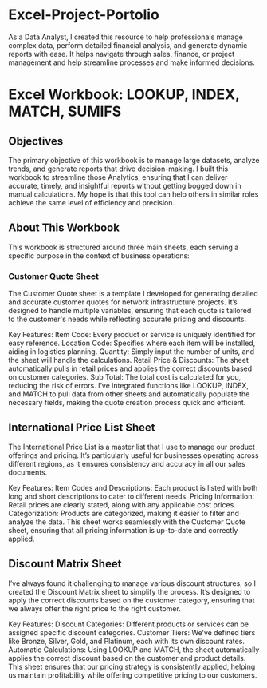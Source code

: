 # Excel-Project-Portolio
 As a Data Analyst, I created this resource to help professionals manage complex data, perform detailed financial analysis, and generate dynamic reports with ease. It helps navigate through sales, finance, or project management and help streamline processes and make informed decisions.


# Excel Workbook: LOOKUP, INDEX, MATCH, SUMIFS 


## Objectives

The primary objective of this workbook is to manage large datasets, analyze trends, and generate reports that drive decision-making. I built this workbook to streamline those Analytics, ensuring that I can deliver accurate, timely, and insightful reports without getting bogged down in manual calculations. My hope is that this tool can help others in similar roles achieve the same level of efficiency and precision.


## About This Workbook
This workbook is structured around three main sheets, each serving a specific purpose in the context of business operations:

### Customer Quote Sheet
The Customer Quote sheet is a template I developed for generating detailed and accurate customer quotes for network infrastructure projects. It’s designed to handle multiple variables, ensuring that each quote is tailored to the customer's needs while reflecting accurate pricing and discounts.

Key Features:
Item Code: Every product or service is uniquely identified for easy reference.
Location Code: Specifies where each item will be installed, aiding in logistics planning.
Quantity: Simply input the number of units, and the sheet will handle the calculations.
Retail Price & Discounts: The sheet automatically pulls in retail prices and applies the correct discounts based on customer categories.
Sub Total: The total cost is calculated for you, reducing the risk of errors.
I’ve integrated functions like LOOKUP, INDEX, and MATCH to pull data from other sheets and automatically populate the necessary fields, making the quote creation process quick and efficient.

## International Price List Sheet
The International Price List is a master list that I use to manage our product offerings and pricing. It’s particularly useful for businesses operating across different regions, as it ensures consistency and accuracy in all our sales documents.

Key Features:
Item Codes and Descriptions: Each product is listed with both long and short descriptions to cater to different needs.
Pricing Information: Retail prices are clearly stated, along with any applicable cost prices.
Categorization: Products are categorized, making it easier to filter and analyze the data.
This sheet works seamlessly with the Customer Quote sheet, ensuring that all pricing information is up-to-date and correctly applied.

## Discount Matrix Sheet
I’ve always found it challenging to manage various discount structures, so I created the Discount Matrix sheet to simplify the process. It’s designed to apply the correct discounts based on the customer category, ensuring that we always offer the right price to the right customer.

Key Features:
Discount Categories: Different products or services can be assigned specific discount categories.
Customer Tiers: We’ve defined tiers like Bronze, Silver, Gold, and Platinum, each with its own discount rates.
Automatic Calculations: Using LOOKUP and MATCH, the sheet automatically applies the correct discount based on the customer and product details.
This sheet ensures that our pricing strategy is consistently applied, helping us maintain profitability while offering competitive pricing to our customers.

